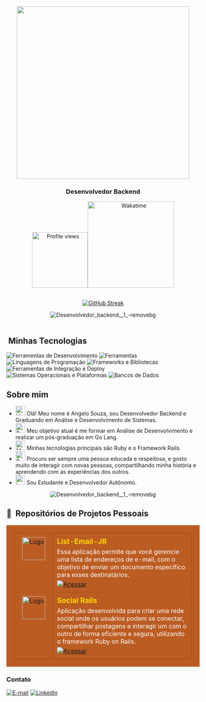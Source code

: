 
<div align="center">
  <img height="450em" src="https://github.com/user-attachments/assets/ef9964e3-27d6-431c-8fbf-33c69c18affc"/>
</div>

<h3 align="center">
  Desenvolvedor Backend 
</h3>

<div align='center'>
<div align="center">  
  <a href="https://wakatime.com/@92dcab90-e15c-415c-b920-70e04427f963">
  <img src="https://komarev.com/ghpvc/?username=AngeloSouza1&label=Profile%20views&color=BB5C23&style=flat-square" alt="Profile views" width="145"><img       src="https://wakatime.com/badge/user/92dcab90-e15c-415c-b920-70e04427f963.svg?style=flat-square&color=BB5C23" alt="Wakatime" style="width: 225px;">
  </a>
</div>
</div>

<br>
<div align="center">
<div align="center">
 
<a href="https://git.io/streak-stats"><img src="https://streak-stats.demolab.com?user=AngeloSouza1&theme=ads-juicy-fresh&hide_border=true&border_radius=5.2&locale=pt_BR&date_format=j%20M%5B%20Y%5D&mode=weekly" alt="GitHub Streak" /></a>


 </div>
 </div>

<div align="center">
<img src="https://github.com/user-attachments/assets/56c1bb12-273e-4bcd-b2ac-75bb8914083d" alt="Desenvolvedor_backend__1_-removebg" >  
 </div>

<div><br />

  
## &nbsp;Minhas Tecnologias

<!-- Ferramentas de Desenvolvimento -->
<img src="https://skillicons.dev/icons?i=vscode&theme=light" alt="Ferramentas de Desenvolvimento" />
<img src="https://skillicons.dev/icons?i=figma,git,github,postman,replit&theme=light" alt="Ferramentas" />

<!-- Linguagens de Programação -->
<img src="https://skillicons.dev/icons?i=html,css,js,bash,c,ruby,go,java,discord&theme=light" alt="Linguagens de Programação" />

<!-- Frameworks e Bibliotecas -->
<img src="https://skillicons.dev/icons?i=bootstrap,tailwind,rails,godot,ai,webpack&theme=light" alt="Frameworks e Bibliotecas" />

<!-- Ferramentas de Integração e Deploy -->
<img src="https://skillicons.dev/icons?i=docker,powershell,yarn,heroku&theme=light" alt="Ferramentas de Integração e Deploy" />

<!-- Sistemas Operacionais e Plataformas -->
<img src="https://skillicons.dev/icons?i=linux,mint&theme=light" alt="Sistemas Operacionais e Plataformas" />

<!-- Bancos de Dados -->
<img src="https://skillicons.dev/icons?i=mysql,sqlite,postgres&theme=light" alt="Bancos de Dados" />


## Sobre mim

- <img src="https://raw.githubusercontent.com/Tarikul-Islam-Anik/Animated-Fluent-Emojis/master/Emojis/Hand%20gestures/Hand%20with%20Fingers%20Splayed%20Light%20Skin%20Tone.png" alt="Hand with Fingers Splayed Light Skin Tone" width="25" height="25" /> Olá! Meu nome é Angelo Souza, sou Desenvolvedor Backend e Graduando em Análise e Desenvolvimento de Sistemas. <br />
- <img src="https://raw.githubusercontent.com/Tarikul-Islam-Anik/Animated-Fluent-Emojis/master/Emojis/Hand%20gestures/Brain.png" alt="Brain" width="25" height="25" /> Meu objetivo atual é me formar em Análise de Desenvolvimento e realizar um pós-graduação em Go Lang.<br />
- <img src="https://raw.githubusercontent.com/Tarikul-Islam-Anik/Animated-Fluent-Emojis/master/Emojis/People%20with%20professions/Man%20Technologist%20Light%20Skin%20Tone.png" alt="Man Technologist Light Skin Tone" width="25" height="25" /> Minhas tecnologias principais são Ruby e o Framework Rails.<br />
- <img src="https://raw.githubusercontent.com/Tarikul-Islam-Anik/Animated-Fluent-Emojis/master/Emojis/People%20with%20professions/Boy%20Light%20Skin%20Tone.png" alt="Boy Light Skin Tone" width="25" height="25" /> Procuro ser sempre uma pessoa educada e respeitosa, e gosto muito de interagir com novas pessoas, compartilhando minha história e aprendendo com as experiências dos outros.<br />
- <img src="https://raw.githubusercontent.com/Tarikul-Islam-Anik/Animated-Fluent-Emojis/master/Emojis/People%20with%20professions/Teacher%20Light%20Skin%20Tone.png" alt="Left Speech Bubble" width="25" height="25" /> Sou Estudante e Desenvolvedor Autônomo.


<div align="center">
<img src="https://github.com/user-attachments/assets/56c1bb12-273e-4bcd-b2ac-75bb8914083d" alt="Desenvolvedor_backend__1_-removebg" >  
 </div>


## 📌 &nbsp;Repositórios de Projetos Pessoais



<table style="width: 100%; background-color: #BB5C23; border-collapse: collapse; padding: 20px;">
  <tr>
    <td style="width: 80px; text-align: center; vertical-align: top; padding: 10px; border: 1px solid #9A4D1E;">
      <a href="https://github.com/AngeloSouza1/ListEmailJR">
        <img src="https://github.com/user-attachments/assets/25a90108-9511-46fa-9df9-9eeb2251a441" alt="Logo" style="width: 60px; margin-bottom: 10px;">
      </a>
    </td>
    <td style="vertical-align: top; padding: 10px; border: 1px solid #9A4D1E;">
      <h3 style="margin: 0; color: #FFD700;">List-Email-JR</h3>
      <p style="margin: 5px 0; color: #FFFFFF;">Essa aplicação permite que você gerencie uma lista de endereços de e-mail, com o objetivo de enviar um documento específico para esses destinatários.</p>
      <a href="https://github.com/AngeloSouza1/ListEmailJR">
        <img src="https://img.shields.io/badge/Ver%20Material-006400?style=for-the-badge" alt="Acessar">
      </a>
    </td>
  </tr>
  <tr>
    <td style="width: 80px; text-align: center; vertical-align: top; padding: 10px; border: 1px solid #9A4D1E;">
      <a href="https://github.com/AngeloSouza1/social-networking">
        <img src="https://github.com/user-attachments/assets/402b54e4-8e51-4e38-8dc9-42b2c6fac071" alt="Logo" style="width: 60px; margin-bottom: 10px;">
      </a>
    </td>
    <td style="vertical-align: top; padding: 10px; border: 1px solid #9A4D1E;">
      <h3 style="margin: 0; color: #FFD700;">Social Rails</h3>
      <p style="margin: 5px 0; color: #FFFFFF;">Aplicação desenvolvida para criar uma rede social onde os usuários podem se conectar, compartilhar postagens e interagir um com o outro de forma eficiente e segura, utilizando o framework Ruby on Rails.</p>
      <a href="https://github.com/AngeloSouza1/social-networking">
        <img src="https://img.shields.io/badge/Ver%20Material-006400?style=for-the-badge" alt="Acessar">
      </a>
    </td>
  </tr>
</table>






<h3>Contato</h3>
<div align="left">
<p>
<a href="mailto:angeloafdesouza@gmail.com"><img src="https://img.shields.io/badge/-email-E68000?style=for-the-badge&amp;logo=microsoft-outlook&amp;logoColor=FFFFFF&amp;color=E68000" alt="E-mail"></a>
<a href="https://www.linkedin.com/in/angeloafsouza"><img src="https://img.shields.io/badge/-LinkedIn-E68000?style=for-the-badge&amp;logo=linkedin&amp;logoColor=FFFFFF&amp;color=E68000" alt="LinkedIn"></a>
</div>




